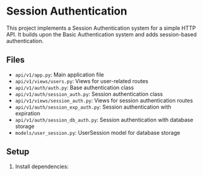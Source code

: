 # Session Authentication

This project implements a Session Authentication system for a simple HTTP API. It builds upon the Basic Authentication system and adds session-based authentication.

## Files

- `api/v1/app.py`: Main application file
- `api/v1/views/users.py`: Views for user-related routes
- `api/v1/auth/auth.py`: Base authentication class
- `api/v1/auth/session_auth.py`: Session authentication class
- `api/v1/views/session_auth.py`: Views for session authentication routes
- `api/v1/auth/session_exp_auth.py`: Session authentication with expiration
- `api/v1/auth/session_db_auth.py`: Session authentication with database storage
- `models/user_session.py`: UserSession model for database storage

## Setup

1. Install dependencies:
